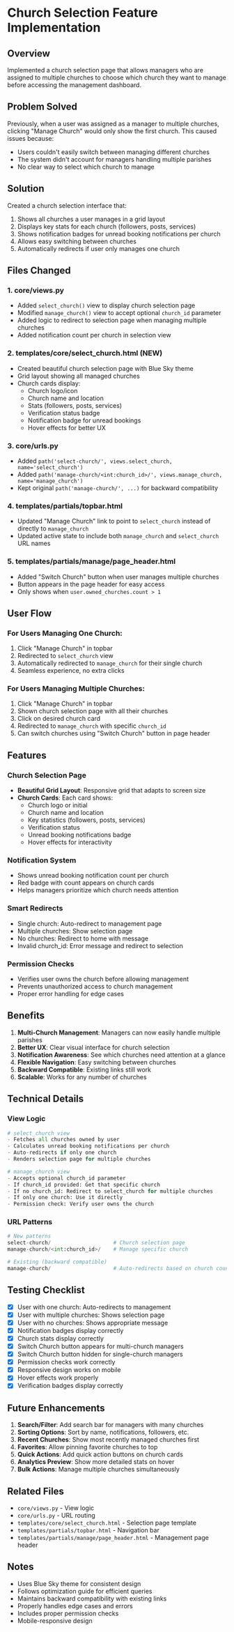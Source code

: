 # Church Selection Feature Implementation

## Overview
Implemented a church selection page that allows managers who are assigned to multiple churches to choose which church they want to manage before accessing the management dashboard.

## Problem Solved
Previously, when a user was assigned as a manager to multiple churches, clicking "Manage Church" would only show the first church. This caused issues because:
- Users couldn't easily switch between managing different churches
- The system didn't account for managers handling multiple parishes
- No clear way to select which church to manage

## Solution
Created a church selection interface that:
1. Shows all churches a user manages in a grid layout
2. Displays key stats for each church (followers, posts, services)
3. Shows notification badges for unread booking notifications per church
4. Allows easy switching between churches
5. Automatically redirects if user only manages one church

## Files Changed

### 1. **core/views.py**
- Added `select_church()` view to display church selection page
- Modified `manage_church()` view to accept optional `church_id` parameter
- Added logic to redirect to selection page when managing multiple churches
- Added notification count per church in selection view

### 2. **templates/core/select_church.html** (NEW)
- Created beautiful church selection page with Blue Sky theme
- Grid layout showing all managed churches
- Church cards display:
  - Church logo/icon
  - Church name and location
  - Stats (followers, posts, services)
  - Verification status badge
  - Notification badge for unread bookings
  - Hover effects for better UX

### 3. **core/urls.py**
- Added `path('select-church/', views.select_church, name='select_church')`
- Added `path('manage-church/<int:church_id>/', views.manage_church, name='manage_church')`
- Kept original `path('manage-church/', ...)` for backward compatibility

### 4. **templates/partials/topbar.html**
- Updated "Manage Church" link to point to `select_church` instead of directly to `manage_church`
- Updated active state to include both `manage_church` and `select_church` URL names

### 5. **templates/partials/manage/page_header.html**
- Added "Switch Church" button when user manages multiple churches
- Button appears in the page header for easy access
- Only shows when `user.owned_churches.count > 1`

## User Flow

### For Users Managing One Church:
1. Click "Manage Church" in topbar
2. Redirected to `select_church` view
3. Automatically redirected to `manage_church` for their single church
4. Seamless experience, no extra clicks

### For Users Managing Multiple Churches:
1. Click "Manage Church" in topbar
2. Shown church selection page with all their churches
3. Click on desired church card
4. Redirected to `manage_church` with specific `church_id`
5. Can switch churches using "Switch Church" button in page header

## Features

### Church Selection Page
- **Beautiful Grid Layout**: Responsive grid that adapts to screen size
- **Church Cards**: Each card shows:
  - Church logo or initial
  - Church name and location
  - Key statistics (followers, posts, services)
  - Verification status
  - Unread booking notifications badge
  - Hover effects for interactivity

### Notification System
- Shows unread booking notification count per church
- Red badge with count appears on church cards
- Helps managers prioritize which church needs attention

### Smart Redirects
- Single church: Auto-redirect to management page
- Multiple churches: Show selection page
- No churches: Redirect to home with message
- Invalid church_id: Error message and redirect to selection

### Permission Checks
- Verifies user owns the church before allowing management
- Prevents unauthorized access to church management
- Proper error handling for edge cases

## Benefits

1. **Multi-Church Management**: Managers can now easily handle multiple parishes
2. **Better UX**: Clear visual interface for church selection
3. **Notification Awareness**: See which churches need attention at a glance
4. **Flexible Navigation**: Easy switching between churches
5. **Backward Compatible**: Existing links still work
6. **Scalable**: Works for any number of churches

## Technical Details

### View Logic
```python
# select_church view
- Fetches all churches owned by user
- Calculates unread booking notifications per church
- Auto-redirects if only one church
- Renders selection page for multiple churches

# manage_church view
- Accepts optional church_id parameter
- If church_id provided: Get that specific church
- If no church_id: Redirect to select_church for multiple churches
- If only one church: Use it directly
- Permission check: Verify user owns the church
```

### URL Patterns
```python
# New patterns
select-church/                    # Church selection page
manage-church/<int:church_id>/    # Manage specific church

# Existing (backward compatible)
manage-church/                    # Auto-redirects based on church count
```

## Testing Checklist

- [x] User with one church: Auto-redirects to management
- [x] User with multiple churches: Shows selection page
- [x] User with no churches: Shows appropriate message
- [x] Notification badges display correctly
- [x] Church stats display correctly
- [x] Switch Church button appears for multi-church managers
- [x] Switch Church button hidden for single-church managers
- [x] Permission checks work correctly
- [x] Responsive design works on mobile
- [x] Hover effects work properly
- [x] Verification badges display correctly

## Future Enhancements

1. **Search/Filter**: Add search bar for managers with many churches
2. **Sorting Options**: Sort by name, notifications, followers, etc.
3. **Recent Churches**: Show most recently managed churches first
4. **Favorites**: Allow pinning favorite churches to top
5. **Quick Actions**: Add quick action buttons on church cards
6. **Analytics Preview**: Show more detailed stats on hover
7. **Bulk Actions**: Manage multiple churches simultaneously

## Related Files

- `core/views.py` - View logic
- `core/urls.py` - URL routing
- `templates/core/select_church.html` - Selection page template
- `templates/partials/topbar.html` - Navigation bar
- `templates/partials/manage/page_header.html` - Management page header

## Notes

- Uses Blue Sky theme for consistent design
- Follows optimization guide for efficient queries
- Maintains backward compatibility with existing links
- Properly handles edge cases and errors
- Includes proper permission checks
- Mobile-responsive design
